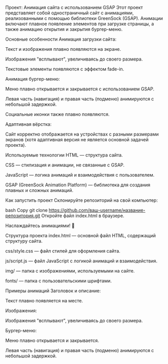 Проект: Анимация сайта с использованием GSAP
Этот проект представляет собой одностраничный сайт с анимациями, реализованными с помощью библиотеки GreenSock (GSAP). Анимации включают плавное появление элементов при загрузке страницы, а также анимацию открытия и закрытия бургер-меню.

Основные особенности
Анимация загрузки сайта:

Текст и изображения плавно появляются на экране.

Изображения "всплывают", увеличиваясь до своего размера.

Текстовые элементы появляются с эффектом fade-in.

Анимация бургер-меню:

Меню плавно открывается и закрывается с использованием GSAP.

Левая часть (навигация) и правая часть (подменю) анимируются с небольшой задержкой.

Социальные иконки также плавно появляются.

Адаптивная вёрстка:

Сайт корректно отображается на устройствах с разными размерами экранов (хотя адаптивная версия не является основной задачей проекта).

Используемые технологии
HTML — структура сайта.

CSS — стилизация и анимации, не связанные с GSAP.

JavaScript — логика анимаций и взаимодействия с пользователем.

GSAP (GreenSock Animation Platform) — библиотека для создания плавных и сложных анимаций.

Как запустить проект
Склонируйте репозиторий на свой компьютер:

bash
Copy
git clone https://github.com/ваш-username/название-репозитория.git
Откройте файл index.html в браузере.

Наслаждайтесь анимациями! 🎉

Структура проекта
index.html — основной файл HTML, содержащий структуру сайта.

css/style.css — файл стилей для оформления сайта.

js/script.js — файл JavaScript с логикой анимаций и взаимодействия.

img/ — папка с изображениями, используемыми на сайте.

fonts/ — папка с пользовательскими шрифтами.

Примеры анимаций
Заголовок и описание:

Текст плавно появляется на месте.

Изображения:

Изображения "всплывают", увеличиваясь до своего размера.

Бургер-меню:

Меню плавно открывается и закрывается.

Левая часть (навигация) и правая часть (подменю) анимируются с небольшой задержкой.
